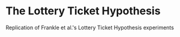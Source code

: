 # The Lottery Ticket Hypothesis
Replication of Frankle et al.'s Lottery Ticket Hypothesis experiments
